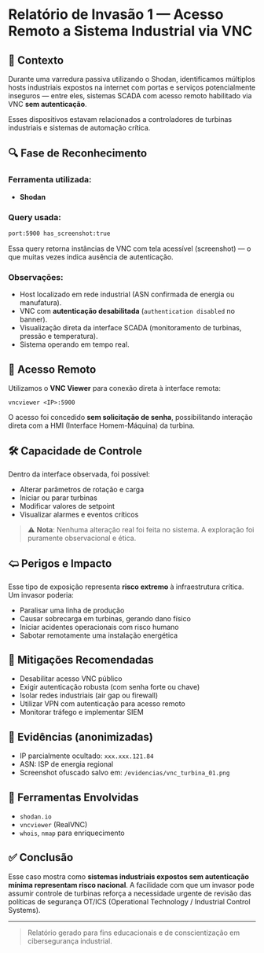 # Relatório de Invasão 1 — Acesso Remoto a Sistema Industrial via VNC

## 🧠 Contexto

Durante uma varredura passiva utilizando o Shodan, identificamos múltiplos hosts industriais expostos na internet com portas e serviços potencialmente inseguros — entre eles, sistemas SCADA com acesso remoto habilitado via VNC **sem autenticação**.

Esses dispositivos estavam relacionados a controladores de turbinas industriais e sistemas de automação crítica.

## 🔍 Fase de Reconhecimento

### Ferramenta utilizada:
- **Shodan**

### Query usada:
```sh
port:5900 has_screenshot:true
```

Essa query retorna instâncias de VNC com tela acessível (screenshot) — o que muitas vezes indica ausência de autenticação.

### Observações:
- Host localizado em rede industrial (ASN confirmada de energia ou manufatura).
- VNC com **autenticação desabilitada** (`authentication disabled` no banner).
- Visualização direta da interface SCADA (monitoramento de turbinas, pressão e temperatura).
- Sistema operando em tempo real.

## 🎯 Acesso Remoto

Utilizamos o **VNC Viewer** para conexão direta à interface remota:

```
vncviewer <IP>:5900
```

O acesso foi concedido **sem solicitação de senha**, possibilitando interação direta com a HMI (Interface Homem-Máquina) da turbina.

## 🛠️ Capacidade de Controle

Dentro da interface observada, foi possível:

- Alterar parâmetros de rotação e carga
- Iniciar ou parar turbinas
- Modificar valores de setpoint
- Visualizar alarmes e eventos críticos

> ⚠️ **Nota**: Nenhuma alteração real foi feita no sistema. A exploração foi puramente observacional e ética.

## 🢨 Perigos e Impacto

Esse tipo de exposição representa **risco extremo** à infraestrutura crítica. Um invasor poderia:

- Paralisar uma linha de produção
- Causar sobrecarga em turbinas, gerando dano físico
- Iniciar acidentes operacionais com risco humano
- Sabotar remotamente uma instalação energética

## 🚒 Mitigações Recomendadas

- Desabilitar acesso VNC público
- Exigir autenticação robusta (com senha forte ou chave)
- Isolar redes industriais (air gap ou firewall)
- Utilizar VPN com autenticação para acesso remoto
- Monitorar tráfego e implementar SIEM

## 📎 Evidências (anonimizadas)

- IP parcialmente ocultado: `xxx.xxx.121.84`
- ASN: ISP de energia regional
- Screenshot ofuscado salvo em: `/evidencias/vnc_turbina_01.png`

## 🧪 Ferramentas Envolvidas

- `shodan.io`
- `vncviewer` (RealVNC)
- `whois`, `nmap` para enriquecimento

## ✅ Conclusão

Esse caso mostra como **sistemas industriais expostos sem autenticação mínima representam risco nacional**. A facilidade com que um invasor pode assumir controle de turbinas reforça a necessidade urgente de revisão das políticas de segurança OT/ICS (Operational Technology / Industrial Control Systems).

---

> Relatório gerado para fins educacionais e de conscientização em cibersegurança industrial.

